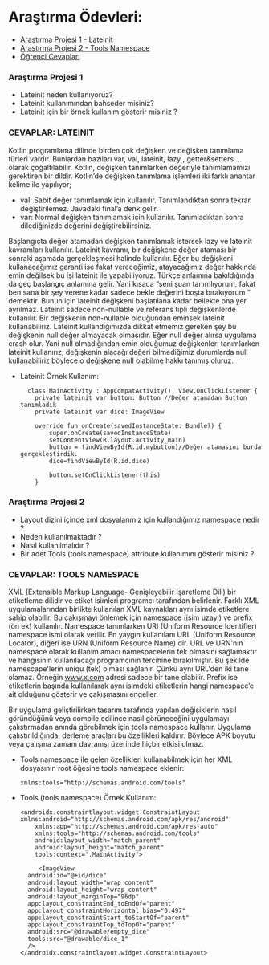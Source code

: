 # Araştırma Ödevleri:

- [Araştırma Projesi 1 - Lateinit](#1)
- [Araştırma Projesi 2 - Tools Namespace](#2)
- [Öğrenci Cevapları](#x)


### <a name="1"></a> Araştırma Projesi 1

- Lateinit neden kullanıyoruz?
- Lateinit kullanımından bahseder misiniz?
- Lateinit için bir örnek kullanım gösterir misiniz ?

### CEVAPLAR: LATEINIT

   Kotlin programlama dilinde birden çok değişken ve değişken tanımlama türleri vardır. Bunlardan bazıları var, val, lateinit, lazy , getter&setters … olarak çoğaltılabilir. Kotlin, değişken tanımlarken değeriyle tanımlamamızı gerektiren bir dildir. Kotlin’de değişken tanımlama işlemleri iki farklı anahtar kelime ile yapılıyor;
-	val: Sabit değer tanımlamak için kullanılır. Tanımlandıktan sonra tekrar değiştirilemez. Javadaki final’a denk gelir.
-	var: Normal değişken tanımlamak için kullanılır. Tanımladıktan sonra dilediğinizde değerini değiştirebilirsiniz.

Başlangıçta değer atamadan değişken tanımlamak istersek lazy ve lateinit kavramları kullanılır. Lateinit kavramı, bir değişkene değer ataması bir sonraki aşamada gerçekleşmesi halinde kullanılır. Eğer bu değişkeni kullanacağımız garanti ise fakat vereceğimiz, atayacağımız değer hakkında emin değilsek bu işi lateinit ile yapabiliyoruz. Türkçe anlamına bakıldığında da geç başlangıç anlamına gelir. Yani kısaca “seni şuan tanımlıyorum, fakat ben sana bir şey verene kadar sadece bekle değerini boşta bırakıyorum “ demektir.  Bunun için lateinit değişkeni başlatılana kadar bellekte ona yer ayrılmaz. Lateinit sadece non-nullable ve referans tipli değişkenlerde kullanılır. Bir değişkenin non-nullable olduğundan eminsek lateinit kullanabiliriz. Lateinit kullandığımızda dikkat etmemiz gereken şey bu değişkenin null değer almayacak olmasıdır. Eğer null değer alırsa uygulama crash olur. Yani null olmadığından emin olduğumuz değişkenleri tanımlarken lateinit kullanırız, değişkenin alacağı değeri bilmediğimiz durumlarda null kullanabiliriz böylece o değişkene null olabilme hakkı tanımış oluruz.
- Lateinit Örnek Kullanım:


        class MainActivity : AppCompatActivity(), View.OnClickListener {
          private lateinit var button: Button //Değer atamadan Button tanımladık
          private lateinit var dice: ImageView

          override fun onCreate(savedInstanceState: Bundle?) {
              super.onCreate(savedInstanceState)
              setContentView(R.layout.activity_main)
              button = findViewById(R.id.mybutton)//Değer atamasını burda gerçekleştirdik.
              dice=findViewById(R.id.dice)

              button.setOnClickListener(this)
          }



### <a name="2"></a> Araştırma Projesi 2


- Layout dizini içinde xml dosyalarımız için kullandığımız namespace nedir ?
- Neden kullanılmaktadır ?
- Nasıl kullanılmalıdır ?
- Bir adet Tools (tools namespace) attribute kullanımını gösterir misiniz ? 

### CEVAPLAR: TOOLS NAMESPACE

   XML (Extensible Markup Language- Genişleyebilir İşaretleme Dili) bir etiketleme dilidir ve etiket isimleri programcı tarafından belirlenir. Farklı XML uygulamalarından birlikte kullanılan XML kaynakları aynı isimde etiketlere sahip olabilir. Bu çakışmayı önlemek için namespace (isim uzayı) ve prefix (ön ek) kullanılır. Namespace tanımlarken URI (Uniform Resource Identifier) namespace ismi olarak verilir. En yaygın kullanılanı URL (Uniform Resource Locator), diğeri ise URN (Uniform Resource Name) dir. URL ve URN'nin namespace olarak kullanım amacı namespacelerin tek olmasını sağlamaktır ve hangisinin kullanılacağı programcının tercihine bırakılmıştır. Bu şekilde namescape'lerin uniqu (tek) olması sağlanır. Çünkü aynı URL'den iki tane olamaz. Örneğin www.x.com adresi sadece bir tane olabilir. Prefix ise etiketlerin başında kullanılarak aynı isimdeki etiketlerin hangi namespace’e ait olduğunu gösterir ve çakışmasını engeller.
  
  Bir uygulama geliştirilirken tasarım tarafında yapılan değişiklerin nasıl göründüğünü veya compile edilince nasıl görüneceğini uygulamayı çalıştırmadan anında görebilmek için tools namespace kullanır. Uygulama çalıştırıldığında, derleme araçları bu özellikleri kaldırır. Böylece APK boyutu veya çalışma zamanı davranışı üzerinde hiçbir etkisi olmaz.
- Tools namespace ile gelen özellikleri kullanabilmek için her XML dosyasının root öğesine tools namespace eklenir:
  
      xmlns:tools="http://schemas.android.com/tools"

- Tools (tools namespace) Örnek Kullanım:

      <androidx.constraintlayout.widget.ConstraintLayout xmlns:android="http://schemas.android.com/apk/res/android"
          xmlns:app="http://schemas.android.com/apk/res-auto"
          xmlns:tools="http://schemas.android.com/tools"
          android:layout_width="match_parent"
          android:layout_height="match_parent"
          tools:context=".MainActivity">
          
           <ImageView
        android:id="@+id/dice"
        android:layout_width="wrap_content"
        android:layout_height="wrap_content"
        android:layout_marginTop="96dp"
        app:layout_constraintEnd_toEndOf="parent"
        app:layout_constraintHorizontal_bias="0.497"
        app:layout_constraintStart_toStartOf="parent"
        app:layout_constraintTop_toTopOf="parent"
        android:src="@drawable/empty_dice"
        tools:src="@drawable/dice_1"
        />
      </androidx.constraintlayout.widget.ConstraintLayout>
